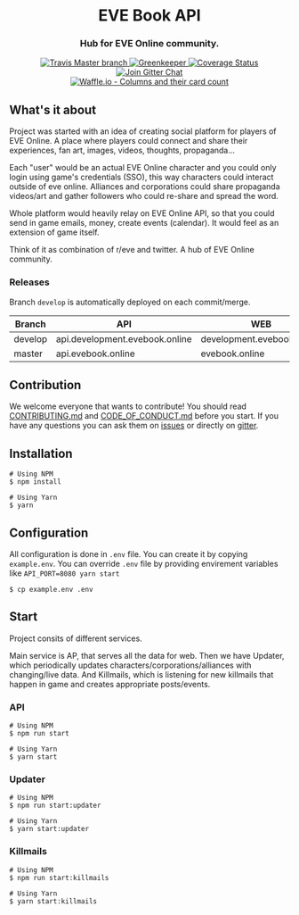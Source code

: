 <h1 align="center">
  EVE Book API
</h1>

<h3 align="center">Hub for EVE Online community.</h3>

<div align="center">
  <a target="_blank" href="https://travis-ci.org/evebook/api/">
    <img src="https://travis-ci.org/evebook/api.svg?branch=master" alt="Travis Master branch" />
  </a>
  <a target="_blank" href="https://greenkeeper.io/">
    <img src="https://badges.greenkeeper.io/evebook/api.svg" alt="Greenkeeper" />
  </a>
  <a target="_blank" href="https://coveralls.io/github/evebook/api">
    <img src="https://coveralls.io/repos/github/evebook/api/badge.svg" alt="Coverage Status" />
  </a>
  <a target="_blank" href="https://gitter.im/EVE-Book/Lobby">
    <img src="https://badges.gitter.im/Join%20Chat.svg" alt="Join Gitter Chat" />
  </a>
</div>
<div align="center">
    <a target="_blank" href="https://waffle.io/evebook/api">
    <img src="https://badge.waffle.io/evebook/api.svg?columns=all" alt="Waffle.io - Columns and their card count" />
  </a>
</div>

## What's it about
Project was started with an idea of creating social platform for players of EVE Online. A place where players could connect and share their experiences, fan art, images, videos, thoughts, propaganda...

Each "user" would be an actual EVE Online character and you could only login using game's credentials (SSO), this way characters could interact outside of eve online. Alliances and corporations could share propaganda videos/art and gather followers who could re-share and spread the word.

Whole platform would heavily relay on EVE Online API, so that you could send in game emails, money, create events (calendar). It would feel as an extension of game itself.

Think of it as combination of r/eve and twitter. A hub of EVE Online community.

### Releases
Branch `develop` is automatically deployed on each commit/merge.

| Branch  | API                            | WEB                       |
| ------- | ------------------------------ | ------------------------- |
| develop | api.development.evebook.online |development.evebook.online |
| master  | api.evebook.online             |evebook.online             |

## Contribution
We welcome everyone that wants to contribute! You should read [CONTRIBUTING.md](https://github.com/evebook/api/blob/master/CONTRIBUTING.md) and [CODE_OF_CONDUCT.md](https://github.com/evebook/api/blob/master/CODE_OF_CONDUCT.md) before you start. If you have any questions you can ask them on [issues](https://github.com/evebook/api/issues) or directly on [gitter](https://gitter.im/EVE-Book/Lobby).


## Installation

```
# Using NPM
$ npm install

# Using Yarn
$ yarn
```

## Configuration
All configuration is done in `.env` file. You can create it by copying `example.env`. You can override `.env` file by providing envirement variables like `API_PORT=8080 yarn start`

```
$ cp example.env .env
```

## Start
Project consits of different services.

Main service is AP, that serves all the data for web. Then we have Updater, which periodically updates characters/corporations/alliances with changing/live data. And Killmails, which is listening for new killmails that happen in game and creates appropriate posts/events.

### API
```
# Using NPM
$ npm run start

# Using Yarn
$ yarn start
```

### Updater
```
# Using NPM
$ npm run start:updater

# Using Yarn
$ yarn start:updater
```

### Killmails
```
# Using NPM
$ npm run start:killmails

# Using Yarn
$ yarn start:killmails
```
